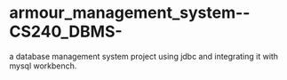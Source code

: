 # armour_management_system--CS240_DBMS-

a database management system project using jdbc and integrating it with mysql workbench. 
